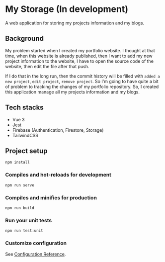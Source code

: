 # My Storage (In development)
A web application for storing my projects information and my blogs.

## Background
My problem started when I created my portfolio website. I thought at that time, when this website is already
published, then I want to add my new project information to the website, I have to open the source code of the website, 
then edit the file after that push.

If I do that in the long run, then the commit history will be filled with `added a new project`, `edit project`, 
`remove project`. So I'm going to have quite a bit of problem to tracking the changes of my portfolio repository. So, I 
created this application manage all my projects information and my blogs.

## Tech stacks
- Vue 3
- Jest
- Firebase (Authentication, Firestore, Storage)
- TailwindCSS

## Project setup
```
npm install
```

### Compiles and hot-reloads for development
```
npm run serve
```

### Compiles and minifies for production
```
npm run build
```

### Run your unit tests
```
npm run test:unit
```

### Customize configuration
See [Configuration Reference](https://cli.vuejs.org/config/).
